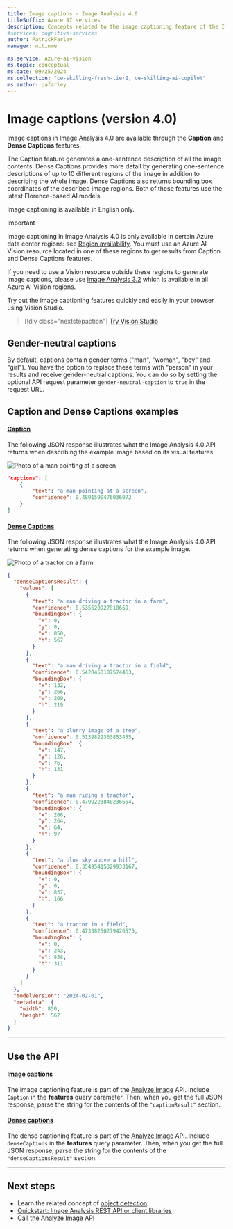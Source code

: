 ```yaml
---
title: Image captions - Image Analysis 4.0
titleSuffix: Azure AI services
description: Concepts related to the image captioning feature of the Image Analysis 4.0 API.
#services: cognitive-services
author: PatrickFarley
manager: nitinme

ms.service: azure-ai-vision
ms.topic: conceptual
ms.date: 09/25/2024
ms.collection: "ce-skilling-fresh-tier2, ce-skilling-ai-copilot"
ms.author: pafarley
---
```


# Image captions (version 4.0)

Image captions in Image Analysis 4.0 are available through the **Caption** and **Dense Captions** features.

The Caption feature generates a one-sentence description of all the image contents. Dense Captions provides more detail by generating one-sentence descriptions of up to 10 different regions of the image in addition to describing the whole image. Dense Captions also returns bounding box coordinates of the described image regions. Both of these features use the latest Florence-based AI models.

Image captioning is available in English only.

> [!IMPORTANT]
> Image captioning in Image Analysis 4.0 is only available in certain Azure data center regions: see [Region availability](./overview-image-analysis.md#region-availability). You must use an Azure AI Vision resource located in one of these regions to get results from Caption and Dense Captions features.
>
> If you need to use a Vision resource outside these regions to generate image captions, please use [Image Analysis 3.2](concept-describing-images.md) which is available in all Azure AI Vision regions.

Try out the image captioning features quickly and easily in your browser using Vision Studio.

> [!div class="nextstepaction"]
> [Try Vision Studio](https://portal.vision.cognitive.azure.com/)

## Gender-neutral captions

By default, captions contain gender terms ("man", "woman", "boy" and "girl"). You have the option to replace these terms with "person" in your results and receive gender-neutral captions. You can do so by setting the optional API request parameter `gender-neutral-caption` to `true` in the request URL.

## Caption and Dense Captions examples

#### [Caption](#tab/image)

The following JSON response illustrates what the Image Analysis 4.0 API returns when describing the example image based on its visual features.

![Photo of a man pointing at a screen](./Media/quickstarts/presentation.png)

```json
"captions": [
    {
        "text": "a man pointing at a screen",
        "confidence": 0.4891590476036072
    }
]
```

#### [Dense Captions](#tab/dense)

The following JSON response illustrates what the Image Analysis 4.0 API returns when generating dense captions for the example image.

![Photo of a tractor on a farm](./Images/farm.png)

```json
{
  "denseCaptionsResult": {
    "values": [
      {
        "text": "a man driving a tractor in a farm",
        "confidence": 0.535620927810669,
        "boundingBox": {
          "x": 0,
          "y": 0,
          "w": 850,
          "h": 567
        }
      },
      {
        "text": "a man driving a tractor in a field",
        "confidence": 0.5428450107574463,
        "boundingBox": {
          "x": 132,
          "y": 266,
          "w": 209,
          "h": 219
        }
      },
      {
        "text": "a blurry image of a tree",
        "confidence": 0.5139822363853455,
        "boundingBox": {
          "x": 147,
          "y": 126,
          "w": 76,
          "h": 131
        }
      },
      {
        "text": "a man riding a tractor",
        "confidence": 0.4799223840236664,
        "boundingBox": {
          "x": 206,
          "y": 264,
          "w": 64,
          "h": 97
        }
      },
      {
        "text": "a blue sky above a hill",
        "confidence": 0.35495415329933167,
        "boundingBox": {
          "x": 0,
          "y": 0,
          "w": 837,
          "h": 166
        }
      },
      {
        "text": "a tractor in a field",
        "confidence": 0.47338250279426575,
        "boundingBox": {
          "x": 0,
          "y": 243,
          "w": 838,
          "h": 311
        }
      }
    ]
  },
  "modelVersion": "2024-02-01",
  "metadata": {
    "width": 850,
    "height": 567
  }
}
```

---

## Use the API

#### [Image captions](#tab/image)

The image captioning feature is part of the [Analyze Image](https://aka.ms/vision-4-0-ref) API. Include `Caption` in the **features** query parameter. Then, when you get the full JSON response, parse the string for the contents of the `"captionResult"` section.

#### [Dense captions](#tab/dense)

The dense captioning feature is part of the [Analyze Image](https://aka.ms/vision-4-0-ref) API. Include `denseCaptions` in the **features** query parameter. Then, when you get the full JSON response, parse the string for the contents of the `"denseCaptionsResult"` section.

---

## Next steps

* Learn the related concept of [object detection](concept-object-detection-40.md).
* [Quickstart: Image Analysis REST API or client libraries](./quickstarts-sdk/image-analysis-client-library-40.md?pivots=programming-language-csharp)
* [Call the Analyze Image API](./how-to/call-analyze-image-40.md)
